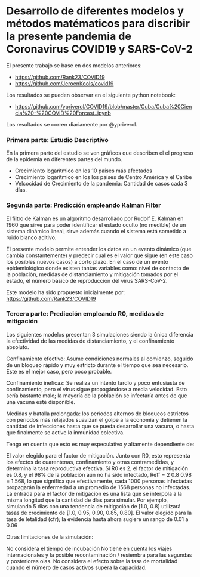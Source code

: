 # Desarrollo de diferentes modelos y métodos matématicos para discribir la presente pandemia de Coronavirus COVID19 y SARS-CoV-2

El presente trabajo se base en dos modelos anteriores: 

- https://github.com/Rank23/COVID19
- https://github.com/JeroenKools/covid19

Los resultados se pueden observar en el siguiente python notebook: 

- https://github.com/ypriverol/COVID19/blob/master/Cuba/Cuba%20Ciencia%20-%20COVID%20Forcast..ipynb

Los resultados se corren diariamente por @ypriverol. 

### Primera parte: Estudio Descriptivo

En la primera parte del estudio se ven gráficos que describen el el progreso de la epidemia en diferentes partes del mundo. 

- Crecimiento logarítmico en los 10 países más afectados
- Crecimiento logarítmico en los los países de Centro América y el Caribe 
- Velcocidad de Crecimiento de la pandemia: Cantidad de casos cada 3 días. 

### Segunda parte: Predicción empleando Kalman Filter 

El filtro de Kalman es un algoritmo desarrollado por Rudolf E. Kalman en 1960 que sirve para poder identificar el estado oculto (no medible) de un sistema dinámico lineal, sirve además cuando el sistema está sometido a ruido blanco aditivo.

El presente modelo permite entender los datos en un evento dinámico (que cambia constantemente) y predecir cual es el valor que sigue (en este caso los posibles nuevos casos) a corto plazo. En el caso de un evento epidemiológico donde existen tantas variables como: nivel de contacto de la población, medidas de distanciamiento y mitigación tomados por el estado, el número básico de reproducción del virus SARS-CoV-2.

Este modelo ha sido propuesto inicialmente por: https://github.com/Rank23/COVID19

### Tercera parte: Predicción empleando R0, medidas de mitigación

Los siguientes modelos presentan 3 simulaciones siendo la única diferencia la efectividad de las medidas de distanciamiento, y el confinamiento absoluto.

Confinamiento efectivo: Asume condiciones normales al comienzo, seguido de un bloqueo rápido y muy estricto durante el tiempo que sea necesario. Este es el mejor caso, pero poco probable.

Confinamiento ineficaz: Se realiza un intento tardío y poco entusiasta de confinamiento, pero el virus sigue propagándose a media velocidad. Esto sería bastante malo; la mayoría de la población se infectaría antes de que una vacuna esté disponible.

Medidas y batalla prolongada: los períodos alternos de bloqueos estrictos con períodos más relajados suavizan el golpe a la economía y detienen la cantidad de infecciones hasta que se pueda desarrollar una vacuna, o hasta que finalmente se active la inmunidad colectiva.

Tenga en cuenta que esto es muy especulativo y altamente dependiente de:

El valor elegido para el factor de mitigación. Junto con R0, esto representa los efectos de cuarentenas, confinamiento y otras contramedidas, y determina la tasa reproductiva efectiva.
Si R0 es 2, el factor de mitigación es 0.8, y el 98% de la población aún no ha sido infectado, Reff = 2 0.8 0.98 = 1.568, lo que significa que efectivamente, cada 1000 personas infectadas propagarán la enfermedad a un promedio de 1568 personas no infectadas.
La entrada para el factor de mitigación es una lista que se interpola a la misma longitud que la cantidad de días para simular. Por ejemplo, simulando 5 días con una tendencia de mitigación de [1.0, 0.8] utilizará tasas de crecimiento de [1.0, 0.95, 0.90, 0.85, 0.80]. El valor elegido para la tasa de letalidad (cfr); la evidencia hasta ahora sugiere un rango de 0.01 a 0.06

Otras limitaciones de la simulación:

No considera el tiempo de incubación
No tiene en cuenta los viajes internacionales y la posible recontaminación / resiembra para las segundas y posteriores olas.
No considera el efecto sobre la tasa de mortalidad cuando el número de casos activos supera la capacidad.



